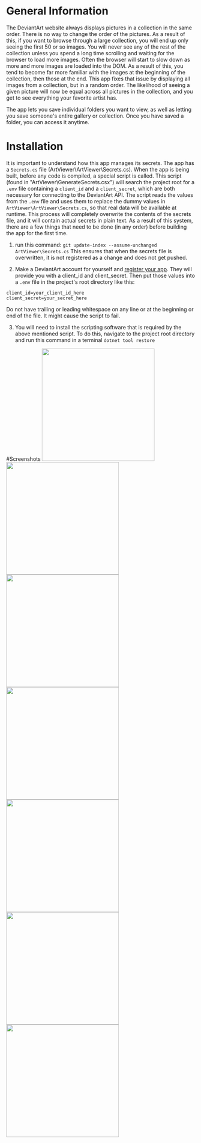 # General Information

The DeviantArt website always displays pictures in a collection in the same order. There is no way to change the order of the pictures.
As a result of this, if you want to browse through a large collection, you will end up only seeing the first 50 or so images. You will
never see any of the rest of the collection unless you spend a long time scrolling and waiting for the browser to load more images.
Often the browser will start to slow down as more and more images are loaded into the DOM. As a result of this, you tend to become far
more familiar with the images at the beginning of the collection, then those at the end. This app fixes that issue by displaying all
images from a collection, but in a random order. The likelihood of seeing a given picture will now be equal across all pictures in the
collection, and you get to see everything your favorite artist has.

The app lets you save individual folders you want to view, as well as letting you save someone's entire gallery or collection. Once you 
have saved a folder, you can access it anytime.



# Installation
It is important to understand how this app manages its secrets. The app has a `Secrets.cs` file (ArtViewer\ArtViewer\Secrets.cs).
When the app is being built, before any code is compiled, a special script is called. This script (found in 
"ArtViewer\GenerateSecrets.csx") will search the project root for a `.env` file containing a `client_id` and a `client_secret`, 
which are both necessary for connecting to the DeviantArt API. The script reads the values from the `.env` file and uses them to 
replace the dummy values in `ArtViewer\ArtViewer\Secrets.cs`, so that real data will be available at runtime. This process will
completely overwrite the contents of the secrets file, and it will contain actual secrets in plain text. As a result of this system,
there are a few things that need to be done (in any order) before building the app for the first time. 

1) run this command:
`git update-index --assume-unchanged ArtViewer\Secrets.cs`
This ensures that when the secrets file is overwritten, it is not registered as a change and does not get pushed.

2) Make a DeviantArt account for yourself and [register your app](https://www.deviantart.com/developers/apps). They will provide you
with a client_id and client_secret. Then put those values into a `.env` file in the project's root directory like this:
```
client_id=your_client_id_here
client_secret=your_secret_here
```
Do not have trailing or leading whitespace on any line or at the beginning or end of the file. It might cause the script to fail.

3) You will need to install the scripting software that is required by the above mentioned script. To do this, navigate to the
project root directory and run this command in a terminal
`dotnet tool restore`


#Screenshots
<img src="https://github.com/user-attachments/assets/a5f8bafe-b61c-41aa-89de-6be653371bff" width="300" />
<img src="https://github.com/user-attachments/assets/692124d7-be9f-4f33-8ec4-cc0f3433904b" width="300" />
<img src="https://github.com/user-attachments/assets/bf69053f-061f-4cc6-8030-ae9b85db452d" width="300" />
<img src="https://github.com/user-attachments/assets/7e9b8cd0-3e84-41b5-9fd1-e53a17cad938" width="300" />
<img src="https://github.com/user-attachments/assets/35a3b107-94a5-4850-bae3-7274ccea74ee" width="300" />
<img src="https://github.com/user-attachments/assets/fcf76efe-8c6b-4358-9126-181c795927b2" width="300" />
<img src="https://github.com/user-attachments/assets/248508b1-7570-473b-a747-dd77cbdc5535" width="300" />


